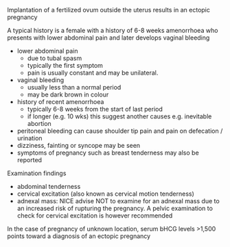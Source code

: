 Implantation of a fertilized ovum outside the uterus results in an ectopic pregnancy  
  
A typical history is a female with a history of 6\-8 weeks amenorrhoea who presents with lower abdominal pain and later develops vaginal bleeding  
* lower abdominal pain
	+ due to tubal spasm
	+ typically the first symptom
	+ pain is usually constant and may be unilateral.
* vaginal bleeding
	+ usually less than a normal period
	+ may be dark brown in colour
* history of recent amenorrhoea
	+ typically 6\-8 weeks from the start of last period
	+ if longer (e.g. 10 wks) this suggest another causes e.g. inevitable abortion
* peritoneal bleeding can cause shoulder tip pain and pain on defecation / urination
* dizziness, fainting or syncope may be seen
* symptoms of pregnancy such as breast tenderness may also be reported

  
Examination findings  
* abdominal tenderness
* cervical excitation (also known as cervical motion tenderness)
* adnexal mass: NICE advise NOT to examine for an adnexal mass due to an increased risk of rupturing the pregnancy. A pelvic examination to check for cervical excitation is however recommended

  
In the case of pregnancy of unknown location, serum bHCG levels \>1,500 points toward a diagnosis of an ectopic pregnancy